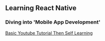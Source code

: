 ## Learning React Native

### Diving into 'Mobile App Development'

[Basic Youtube Tutorial Then Self Learning](https://youtu.be/0-S5a0eXPoc?si=DQRJmA6jBKOPvqp2)
